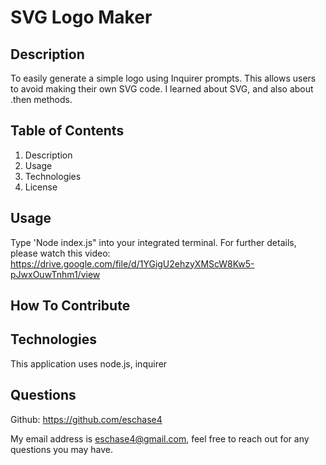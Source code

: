 # SVG Logo Maker
    
        

## Description  
    
To easily generate a simple logo using Inquirer prompts.
This allows users to avoid making their own SVG code.
I learned about SVG, and also about .then methods.
    
    
## Table of Contents
1. Description
2. Usage
3. Technologies
4. License

## Usage

Type 'Node index.js" into your integrated terminal. For further details, please watch this video: https://drive.google.com/file/d/1YGigU2ehzyXMScW8Kw5-pJwxOuwTnhm1/view

## How To Contribute



## Technologies

This application uses node.js, inquirer 

## Questions

Github: https://github.com/eschase4

My email address is eschase4@gmail.com, feel free to reach out for any questions you may have.